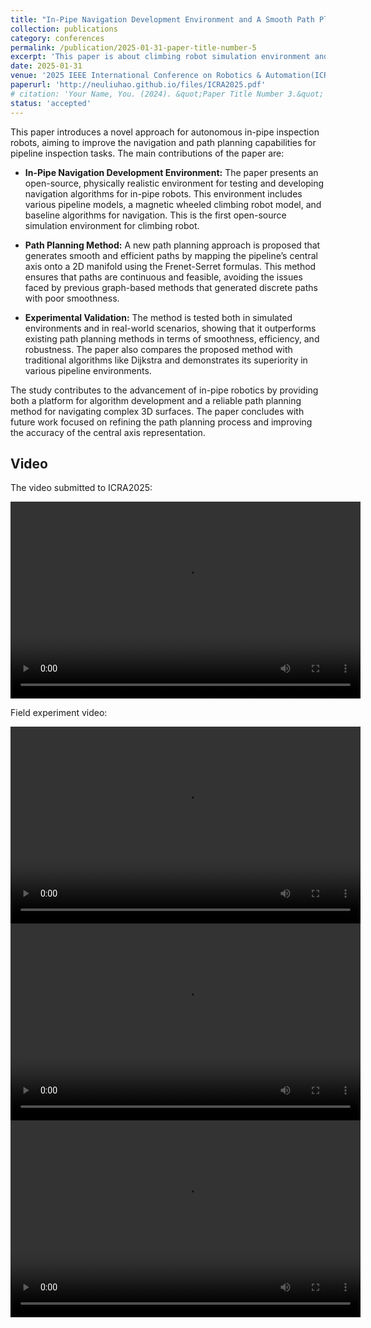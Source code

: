```yaml
---
title: "In-Pipe Navigation Development Environment and A Smooth Path Planning Method on Pipeline Surface."
collection: publications
category: conferences
permalink: /publication/2025-01-31-paper-title-number-5
excerpt: 'This paper is about climbing robot simulation environment and planning algorithm.'
date: 2025-01-31
venue: '2025 IEEE International Conference on Robotics & Automation(ICRA2025)'
paperurl: 'http://neuliuhao.github.io/files/ICRA2025.pdf'
# citation: 'Your Name, You. (2024). &quot;Paper Title Number 3.&quot; <i>GitHub Journal of Bugs</i>. 1(3).'
status: 'accepted'
---
```


This paper introduces a novel approach for autonomous in-pipe inspection robots, aiming to improve the navigation and path planning capabilities for pipeline inspection tasks. The main contributions of the paper are:

- **In-Pipe Navigation Development Environment:** The paper presents an open-source, physically realistic environment for testing and developing navigation algorithms for in-pipe robots. This environment includes various pipeline models, a magnetic wheeled climbing robot model, and baseline algorithms for navigation. This is the first open-source simulation environment for climbing robot.

- **Path Planning Method:** A new path planning approach is proposed that generates smooth and efficient paths by mapping the pipeline’s central axis onto a 2D manifold using the Frenet-Serret formulas. This method ensures that paths are continuous and feasible, avoiding the issues faced by previous graph-based methods that generated discrete paths with poor smoothness.

- **Experimental Validation:** The method is tested both in simulated environments and in real-world scenarios, showing that it outperforms existing path planning methods in terms of smoothness, efficiency, and robustness. The paper also compares the proposed method with traditional algorithms like Dijkstra and demonstrates its superiority in various pipeline environments.

The study contributes to the advancement of in-pipe robotics by providing both a platform for algorithm development and a reliable path planning method for navigating complex 3D surfaces. The paper concludes with future work focused on refining the path planning process and improving the accuracy of the central axis representation.

## Video

<!-- <iframe width="560" height="315" src="https://www.youtube.com/embed/YOUR_VIDEO_ID" frameborder="0" allow="accelerometer; autoplay; clipboard-write; encrypted-media; gyroscope; picture-in-picture" allowfullscreen></iframe> -->

<!-- 或者使用本地视频 -->

The video submitted to ICRA2025:

<video width="560" height="315" controls>
  <source src="../videos/magbot/媒体1.mp4" type="video/mp4">
  Your browser does not support the video tag.
</video>

Field experiment video:

<video width="560" height="315" controls>
  <source src="../videos/magbot/媒体2.mp4" type="video/mp4">
  Your browser does not support the video tag.
</video>

<video width="560" height="315" controls>
  <source src="../videos/magbot/媒体3.mp4" type="video/mp4">
  Your browser does not support the video tag.
</video>

<video width="560" height="315" controls>
  <source src="../videos/magbot/媒体4.mp4" type="video/mp4">
  Your browser does not support the video tag.
</video>

